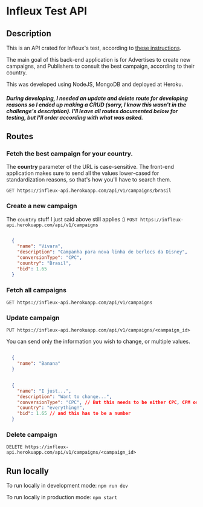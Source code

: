 # Infleux Test API

## Description

This is an API crated for Infleux's test, according to [these instructions](https://docs.google.com/document/d/1U5sSpNvm6nVlphHklTCs5rM2GTg2MAZ5dA1JgaxNM-U/edit#).

The main goal of this back-end application is for Advertises to create new campaigns, and Publishers to consult the best campaign, according to their country.

This was developed using NodeJS, MongoDB and deployed at Heroku.

##### During developing, I needed an update and delete route for developing reasons so I ended up making a CRUD (sorry, I know this wasn't in the challenge's description). I'll leave all routes documented below for testing, but I'll order according with what was asked.

## Routes

### Fetch the best campaign for your country.

The **country** parameter of the URL is case-sensitive. The front-end application makes sure to send all the values lower-cased for standardization reasons, so that's how you'll have to search them.

`GET https://infleux-api.herokuapp.com/api/v1/campaigns/brasil`


### Create a new campaign

The `country` stuff I just said above still applies :)
`POST https://infleux-api.herokuapp.com/api/v1/campaigns`

```json

  {
    "name": "Vivara",
    "description": "Campanha para nova linha de berlocs da Disney",
    "conversionType": "CPC",
    "country": "Brasil",
    "bid": 1.65
  }
```


### Fetch all campaigns

`GET https://infleux-api.herokuapp.com/api/v1/campaigns`


### Update campaign

`PUT https://infleux-api.herokuapp.com/api/v1/campaigns/<campaign_id>`

You can send only the information you wish to change, or multiple values.

```json

  {
    "name": "Banana"
  }
```

```json

  {
    "name": "I just...",
    "description": "Want to change...",
    "conversionType": "CPC", // But this needs to be either CPC, CPM or CPI
    "country": "everything!",
    "bid": 1.65 // and this has to be a number
  }
```

### Delete campaign

`DELETE https://infleux-api.herokuapp.com/api/v1/campaigns/<campaign_id>`


## Run locally

To run locally in development mode:
`npm run dev`

To run locally in production mode:
`npm start`
